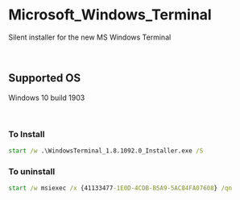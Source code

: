 # Microsoft_Windows_Terminal
 Silent installer for the new MS Windows Terminal

<br>

## Supported OS
Windows 10 build 1903

<br>

### To Install
```cmd
start /w .\WindowsTerminal_1.8.1092.0_Installer.exe /S
```


### To uninstall
```cmd
start /w msiexec /x {41133477-1E0D-4CDB-B5A9-5AC84FA07608} /qn
```